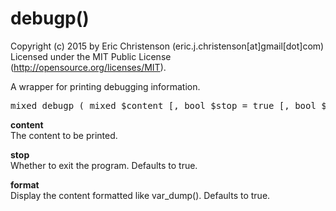 # debugp()

Copyright (c) 2015 by Eric Christenson (eric.j.christenson[at]gmail[dot]com)<br />
Licensed under the MIT Public License (http://opensource.org/licenses/MIT).

A wrapper for printing debugging information.

<pre>
mixed debugp ( mixed $content [, bool $stop = true [, bool $format = true ]] )
</pre>

**content** <br />
    The content to be printed. 

**stop** <br />
    Whether to exit the program. Defaults to true.
    
**format** <br />
    Display the content formatted like var_dump(). Defaults to true.
